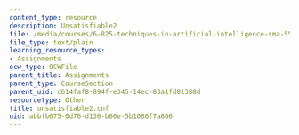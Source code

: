 ```yaml
---
content_type: resource
description: Unsatisfiable2
file: /media/courses/6-825-techniques-in-artificial-intelligence-sma-5504-fall-2002/abbfb6750d76d136b66e5b1086f7a866_unsatisfiable2.cnf
file_type: text/plain
learning_resource_types:
- Assignments
ocw_type: OCWFile
parent_title: Assignments
parent_type: CourseSection
parent_uid: c614faf8-894f-e345-14ec-83a1fd01388d
resourcetype: Other
title: unsatisfiable2.cnf
uid: abbfb675-0d76-d136-b66e-5b1086f7a866
---
```

